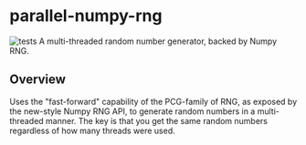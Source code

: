 # parallel-numpy-rng
![tests](https://github.com/lgarrison/parallel-numpy-rng/actions/workflows/test.yml/badge.svg)
A multi-threaded random number generator, backed by Numpy RNG.

## Overview
Uses the "fast-forward" capability of the PCG-family of RNG, as exposed by the
new-style Numpy RNG API, to generate random numbers in a multi-threaded manner. The key
is that you get the same random numbers regardless of how many threads were used.

